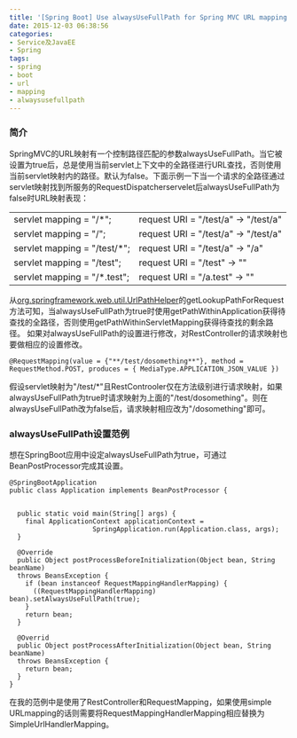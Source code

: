 ```yaml
---
title: '[Spring Boot] Use alwaysUseFullPath for Spring MVC URL mapping'
date: 2015-12-03 06:38:56
categories: 
- Service及JavaEE
- Spring
tags: 
- spring
- boot
- url
- mapping
- alwaysusefullpath
---
```

### 简介

SpringMVC的URL映射有一个控制路径匹配的参数alwaysUseFullPath。当它被设置为true后，总是使用当前servlet上下文中的全路径进行URL查找，否则使用当前servlet映射内的路径。默认为false。下面示例一下当一个请求的全路径通过servlet映射找到所服务的RequestDispatcherservelet后alwaysUseFullPath为false时URL映射表现：

|   |    |
| --- | --- 
|servlet mapping = "/*";|request URI = "/test/a" -> "/test/a"
|servlet mapping = "/";|request URI = "/test/a" -> "/test/a"
|servlet mapping = "/test/*";|request URI = "/test/a" -> "/a"
|servlet mapping = "/test";|request URI = "/test" -> ""
|servlet mapping = "/*.test";|request URI = "/a.test" -> ""

从[org.springframework.web.util.UrlPathHelper](https://github.com/spring-projects/spring-framework/blob/master/spring-web/src/main/java/org/springframework/web/util/UrlPathHelper.java)的getLookupPathForRequest方法可知，当alwaysUseFullPath为true时使用getPathWithinApplication获得待查找的全路径，否则使用getPathWithinServletMapping获得待查找的剩余路径。
如果对alwaysUseFullPath的设置进行修改，对RestController的请求映射也要做相应的设置修改。
```
@RequestMapping(value = {"**/test/dosomething**"}, method = RequestMethod.POST, produces = { MediaType.APPLICATION_JSON_VALUE })
```
假设servlet映射为"/test/*"且RestControoler仅在方法级别进行请求映射，如果alwaysUseFullPath为true时请求映射为上面的"/test/dosomething"。则在alwaysUseFullPath改为false后，请求映射相应改为"/dosomething"即可。

### alwaysUseFullPath设置范例

想在SpringBoot应用中设定alwaysUseFullPath为true，可通过BeanPostProcessor完成其设置。
```
@SpringBootApplication
public class Application implements BeanPostProcessor {
   

  public static void main(String[] args) {
    final ApplicationContext applicationContext = 
                     SpringApplication.run(Application.class, args);
  }

  @Override
  public Object postProcessBeforeInitialization(Object bean, String beanName) 
  throws BeansException {
    if (bean instanceof RequestMappingHandlerMapping) {
      ((RequestMappingHandlerMapping) bean).setAlwaysUseFullPath(true);
    }
    return bean;
  }

  @Overrid
  public Object postProcessAfterInitialization(Object bean, String beanName) 
  throws BeansException {
    return bean;
  }
}
```

在我的范例中是使用了RestController和RequestMapping，如果使用simple URLmapping的话则需要将RequestMappingHandlerMapping相应替换为SimpleUrlHandlerMapping。
